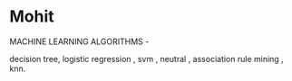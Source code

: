 # Mohit
MACHINE LEARNING ALGORITHMS  -

decision tree, logistic regression , svm , neutral , association rule mining , knn.

